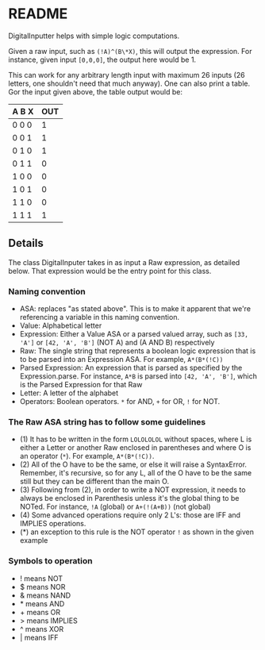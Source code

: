 # README

DigitalInputter helps with simple logic computations.

Given a raw input, such as `(!A)^(B\*X)`, this will output the expression. For instance, given input `[0,0,0]`, the output here would be 1.

This can work for any arbitrary length input with maximum 26 inputs (26 letters, one shouldn't need that much anyway). One can also print a table. Gor the input given above, the table output would be:

| A B X | OUT |
| ----- | --- |
| 0 0 0 | 1 |
| 0 0 1 | 1 |
| 0 1 0 | 1 |
| 0 1 1 | 0 |
| 1 0 0 | 0 |
| 1 0 1 | 0 |
| 1 1 0 | 0 |
| 1 1 1 | 1 | 

## Details

The class DigitalInputer takes in as input a Raw expression, as detailed below. That expression would be the entry point for this class. 

### Naming convention

- ASA: replaces "as stated above". This is to make it apparent
    that we're referencing a variable in this naming convention.
- Value: Alphabetical letter
- Expression: Either a Value ASA or a parsed valued array, such 
    as `[33, 'A']` or `[42, 'A', 'B']` (NOT A) and (A AND B) 
    respectively
- Raw: The single string that represents a boolean logic
    expression that is to be parsed into an Expression ASA. For
    example, `A*(B*(!C))`
- Parsed Expression: An expression that is parsed as specified by
    the Expression.parse. For instance, `A*B` is parsed into 
    `[42, 'A', 'B']`, which is the Parsed Expression for that Raw
- Letter: A letter of the alphabet
- Operators: Boolean operators. `*` for AND, `+` for OR, `!` for NOT.

### The Raw ASA string has to follow some guidelines

- (1) It has to be written in the form `LOLOLOLOL` without spaces, 
    where L is either a Letter or another Raw enclosed in 
    parentheses and where O is an operator (`*`). For example, 
    `A*(B*(!C))`.
- (2) All of the O have to be the same, or else it will raise a 
    SyntaxError. Remember, it's recursive, so for any L, all 
    of the O have to be the same still but they can be different
    than the main O. 
- (3) Following from (2), in order to write a NOT expression, it
    needs to always be enclosed in Parenthesis unless it's the
    global thing to be NOTed. For instance, `!A` (global) or 
    `A+(!(A+B))` (not global)
- (4) Some advanced operations require only 2 L's: those are
    IFF and IMPLIES operations.
- (\*) an exception to this rule is the NOT operator `!` as shown
    in the given example

### Symbols to operation

- \! means NOT 
- $ means NOR
- & means NAND
- \* means AND 
- \+ means OR
- \> means IMPLIES
- ^ means XOR
- | means IFF
